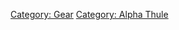 [Category: Gear](Category:_Gear "wikilink") [Category: Alpha
Thule](Category:_Alpha_Thule "wikilink")
